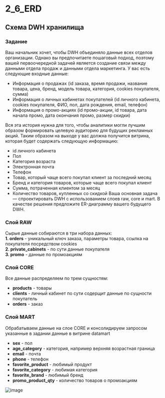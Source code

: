 # 2_6_ERD
## Схема DWH хранилища
### Задание
Ваш начальник хочет, чтобы DWH объединяло данные всех отделов организации. Однако вы предпочитаете пошаговый подход, поэтому вашей первоочередной задачей является создание связи между данными отдела продаж и данными отдела маркетинга.
У вас есть следующие входные данные:
- Информация о продажах (id заказа, время продажи, название товара, цена, бренд, модель товара, категория, cookies покупателя, сумма)
- Информация о личных кабинетах покупателей (id личного кабинета, cookies покупателя, ФИО, пол, дата рождения, email, телефон)
- Информация о промо-акциях (id промо-акции, id товара, дата начала промо, дата окончания промо, размер скидки)
  
Вся эта история нужна для того, чтобы аналитики могли лучшим образом формировать целевую аудиторию для будущих рекламных акций. Таким образом на выходе у вас должна получится витрина, которая будет содержать следующую информацию:
- id личного кабинета  
- Пол
- Категория возраста
- Электронная почта
- Телефон
- Товар, который чаще всего покупал клиент за последний месяц
- Бренд и категория товаров, которые чаще всего покупал клиент
- Сумма, потраченная клиентом за месяц
- Количество товаров, купленных со скидкой
Ваша основная задача — спроектировать DWH с использованием слоев raw, core и mart. В качестве решения предложите ER-диаграмму вашего будущего DWH.

### Слой RAW
Сырые данные собираются в три набора данных:  
__1. orders__ - уникальный ключ заказа, параметры товара, ссылка на покупателя посредством cookies  
__2. private_cabinets__ - по сути данные покупателя  
__3. promo__ - данные по промоакциям  

### Слой CORE
Все данные распределяем по трем сущностям:
- __products__ - товары
- __clients__ - личный кабинет по сути содерщит данные по сущности покупатель
- __orders__ - заказ

### Слой MART
Обрабатываем данные на слое CORE и консолидируем запросом указанные в задании данные в витрине datamart
- __sex__ - пол 
- __age_category__ - категория, например верхняя возрастная граница
- __email__ - почта
- __phone__ - телефон
- __favorite_product__ - любимый продукт
- __favorite_category__ - любимая категория
- __favorite_brand__ - любимый бренд
- __promo_product_qty__ - количество товаров о промоакциям

![image](https://github.com/Oleg-2023/2_6_ERD/assets/144448179/ce0e1f03-46b5-4124-8170-3ac6c75ee20c)


